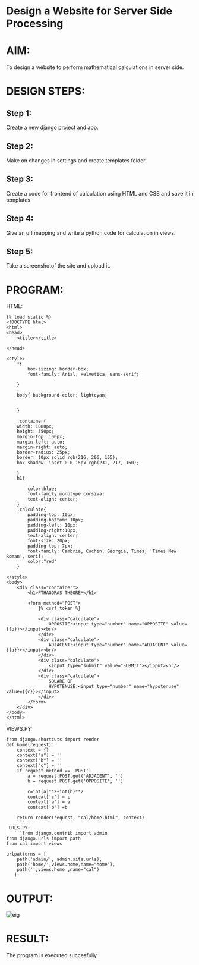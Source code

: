 # Design a Website for Server Side Processing

# AIM:

To design a website to perform mathematical calculations in server side.

# DESIGN STEPS:

## Step 1:


Create a new django project and app.


## Step 2:

Make on changes in settings and create templates folder.

## Step 3:
Create a code for frontend of calculation using HTML and CSS and save it in templates



## Step 4:

Give an url mapping and write a python code for calculation in views.

## Step 5:



Take a screenshotof the site and upload it.

# PROGRAM:
HTML:
```
{% load static %}
<!DOCTYPE html>
<html>
<head>
    <title></title>

</head>

<style>
    *{
        box-sizing: border-box;
        font-family: Arial, Helvetica, sans-serif;
        
    }

    body{ background-color: lightcyan;
    
    
    }

    .container{
    width: 1080px;
    height: 350px;
    margin-top: 100px;
    margin-left: auto;
    margin-right: auto;
    border-radius: 25px;
    border: 10px solid rgb(216, 206, 165);
    box-shadow: inset 0 0 15px rgb(231, 217, 160);
    
    }
    h1{

        color:blue;
        font-family:monotype corsiva;
        text-align: center;
    }
    .calculate{
        padding-top: 10px;
        padding-bottom: 10px;
        padding-left: 10px;
        padding-right:10px;
        text-align: center;
        font-size: 20px;
        padding-top: 7px;
        font-family: Cambria, Cochin, Georgia, Times, 'Times New Roman', serif;
        color:"red"
    }

</style>
<body>
    <div class="container">
        <h1>PTHAGORAS THEOREM</h1>

        <form method="POST">
            {% csrf_token %}

            <div class="calculate">
                OPPOSITE:<input type="number" name="OPPOSITE" value={{b}}></input><br/>
            </div>
            <div class="calculate">
                ADJACENT:<input type="number" name="ADJACENT" value={{a}}></input><br/>
            </div>
            <div class="calculate">
                <input type="submit" value="SUBMIT"></input><br/>
            </div>
            <div class="calculate">
                SQUARE OF 
                HYPOTENUSE:<input type="number" name="hypotenuse" value={{c}}></input>
            </div>
        </form>
    </div>
</body>
</html>
```
VIEWS.PY:
```
from django.shortcuts import render
def home(request):
    context = {}
    context["a"] = ''
    context["b"] = ''
    context["c"] = ''
    if request.method == 'POST':
        a = request.POST.get('ADJACENT', '')
        b = request.POST.get('OPPOSITE', '')

        c=int(a)**2+int(b)**2
        context['c'] = c
        context['a'] = a
        context['b'] =b

    return render(request, "cal/home.html", context)
    ```
 URLS.PY:
   ```from django.contrib import admin
from django.urls import path
from cal import views

urlpatterns = [
    path('admin/', admin.site.urls),
    path('home/',views.home,name="home"),
    path('',views.home ,name="cal")
   ]
   ```


# OUTPUT:
![eig](ss.png)
# RESULT:

The program is executed succesfully
